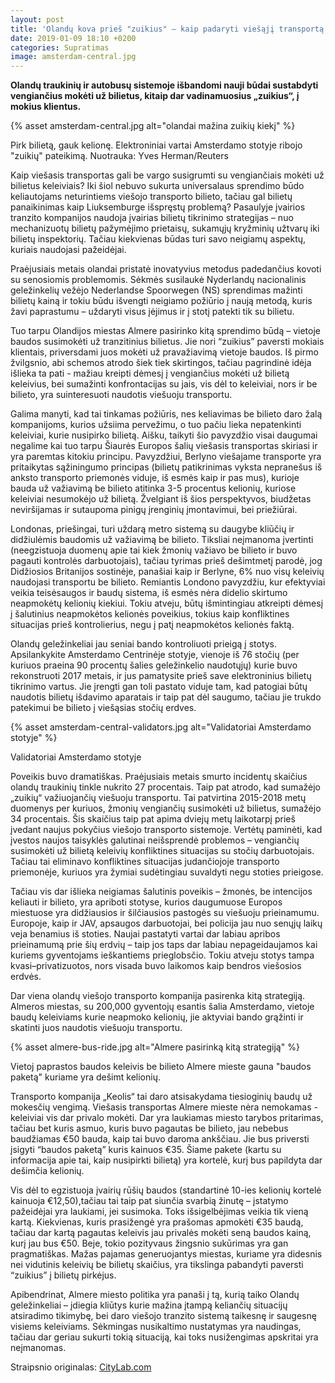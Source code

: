 ```yaml
---
layout: post
title: 'Olandų kova prieš "zuikius" – kaip padaryti viešąjį transportą patrauklesnį'
date: 2019-01-09 18:10 +0200
categories: Supratimas
image: amsterdam-central.jpg
---
```


**Olandų traukinių ir autobusų sistemoje išbandomi nauji būdai sustabdyti vengiančius mokėti už bilietus, kitaip dar vadinamuosius „zuikius“, į mokius klientus.**

{% asset amsterdam-central.jpg alt="olandai mažina zuikių kiekį" %}

<div class="lighter smaller mt10">
    Pirk bilietą, gauk kelionę. Elektroniniai vartai Amsterdamo stotyje ribojo "zuikių" pateikimą. Nuotrauka: Yves Herman/Reuters
</div>

Kaip viešasis transportas gali be vargo susigrumti su vengiančiais mokėti už bilietus keleiviais? Iki šiol nebuvo sukurta universalaus sprendimo būdo keliautojams neturintiems viešojo transporto bilieto, tačiau gal bilietų panaikinimas kaip Liuksemburge išspręstų problemą? Pasaulyje įvairios tranzito kompanijos naudoja įvairias bilietų tikrinimo strategijas – nuo mechanizuotų bilietų pažymėjimo prietaisų, sukamųjų kryžminių užtvarų iki bilietų inspektorių. Tačiau kiekvienas būdas turi savo neigiamų aspektų, kuriais naudojasi pažeidėjai.

Praėjusiais metais olandai pristatė inovatyvius metodus padedančius kovoti su senosiomis problemomis. Sėkmės susilaukė Nyderlandų nacionalinis geležinkelių vežėjo Nederlandse Spoorwegen (NS) sprendimas mažinti bilietų kainą ir tokiu būdu išvengti neigiamo požiūrio į naują metodą, kuris žavi paprastumu – uždaryti visus įėjimus ir į stotį patekti tik su bilietu.

Tuo tarpu Olandijos miestas Almere pasirinko kitą sprendimo būdą – vietoje baudos susimokėti už tranzitinius bilietus. Jie nori “zuikius” paversti mokiais klientais, priversdami juos mokėti už pravažiavimą vietoje baudos. Iš pirmo žvilgsnio, abi schemos atrodo šiek tiek skirtingos, tačiau pagrindinė idėja išlieka ta pati - mažiau kreipti dėmesį į vengiančius mokėti už bilietą keleivius, bei sumažinti konfrontacijas su jais, vis dėl to keleiviai, nors ir be bilieto, yra suinteresuoti naudotis viešuoju transportu.

Galima manyti, kad tai tinkamas požiūris, nes keliavimas be bilieto daro žalą kompanijoms, kurios užsiima pervežimu, o tuo pačiu lieka nepatenkinti keleiviai, kurie nusipirko bilietą. Aišku, taikyti šio pavyzdžio visai daugumai negalime kai tuo tarpu Šiaurės Europos šalių viešasis transportas skiriasi ir yra paremtas kitokiu principu. Pavyzdžiui, Berlyno viešajame transporte yra pritaikytas sąžiningumo principas (bilietų patikrinimas vyksta nepranešus iš anksto transporto priemonės viduje, iš esmės kaip ir pas mus), kurioje bauda už važiavimą be bilieto atitinka 3-5 procentus kelionių, kuriose keleiviai nesumokėjo už bilietą. Žvelgiant iš šios perspektyvos, biudžetas neviršijamas ir sutaupoma pinigų įrenginių įmontavimui, bei priežiūrai.

Londonas, priešingai, turi uždarą metro sistemą su daugybe kliūčių ir didžiulėmis baudomis už važiavimą be bilieto. Tiksliai neįmanoma įvertinti (neegzistuoja duomenų apie tai kiek žmonių važiavo be bilieto ir buvo pagauti kontrolės darbuotojais), tačiau tyrimas prieš dešimtmetį parodė, jog Didžiosios Britanijos sostinėje, panašiai kaip ir Berlyne, 6% nuo visų keleivių naudojasi transportu be bilieto. Remiantis Londono pavyzdžiu, kur efektyviai veikia teisėsaugos ir baudų sistema, iš esmės nėra didelio skirtumo neapmokėtų kelionių kiekiui. Tokiu atveju, būtų išmintingiau atkreipti dėmesį į šalutinius neapmokėtos kelionės poveikius, tokius kaip konfliktines situacijas prieš kontrolierius, negu į patį neapmokėtos kelionės faktą.

Olandų geležinkeliai jau seniai bando kontroliuoti prieigą į stotys. Apsilankykite Amsterdamo Centrinėje stotyje, vienoje iš 76 stočių (per kuriuos praeina 90 procentų šalies geležinkelio naudotųjų) kurie buvo rekonstruoti 2017 metais, ir jus pamatysite prieš save elektroninius bilietų tikrinimo vartus. Jie įrengti gan toli pastato viduje tam, kad patogiai būtų naudotis bilietų išdavimo aparatais ir taip pat dėl saugumo, tačiau jie trukdo patekimui be bilieto į viešąsias stočių erdves.

{% asset amsterdam-central-validators.jpg alt="Validatoriai Amsterdamo stotyje" %}

<div class="lighter smaller mt10">
    Validatoriai Amsterdamo stotyje
</div>

Poveikis buvo dramatiškas. Praėjusiais metais smurto incidentų skaičius olandų traukinių tinkle nukrito 27 procentais. Taip pat atrodo, kad sumažėjo „zuikių“ važiuojančių viešuoju transportu. Tai patvirtina 2015-2018 metų duomenys per kuriuos, žmonių vengiančių susimokėti už bilietus, sumažėjo 34 procentais. Šis skaičius taip pat apima dviejų metų laikotarpį prieš įvedant naujus pokyčius viešojo transporto sistemoje. Vertėtų paminėti, kad įvestos naujos taisyklės galutinai neišsprendė problemos – vengiančių susimokėti už bilietą keleivių konfliktines situacijas su stočių darbuotojais. Tačiau tai eliminavo konfliktines situacijas judančiojoje transporto priemonėje, kuriuos yra žymiai sudėtingiau suvaldyti negu stoties prieigose.

Tačiau vis dar išlieka neigiamas šalutinis poveikis – žmonės, be intencijos keliauti ir bilieto, yra apriboti stotyse, kurios daugumuose Europos miestuose yra didžiausios ir šilčiausios pastogės su viešuoju prieinamumu. Europoje, kaip ir JAV, apsaugos darbuotojai, bei policija jau nuo senųjų laikų veja benamius iš stoties. Naujai pastatyti vartai dar labiau apribos prieinamumą prie šių erdvių – taip jos taps dar labiau nepageidaujamos kai kuriems gyventojams ieškantiems prieglobsčio. Tokiu atveju stotys tampa kvasi–privatizuotos, nors visada buvo laikomos kaip bendros viešosios erdvės.

Dar viena olandų viešojo transporto kompanija pasirenka kitą strategiją. Almeros miestas, su 200,000 gyventojų esantis šalia Amsterdamo, vietoje baudų keleiviams kurie neapmoko kelionių, jie aktyviai bando grąžinti ir skatinti juos naudotis viešuoju transportu.

{% asset almere-bus-ride.jpg alt="Almere pasirinką kitą strategiją" %}

<div class="lighter smaller mt10">
    Vietoj paprastos baudos keleivis be bilieto Almere mieste gauna "baudos paketą" kuriame yra dešimt kelionių.
</div>

Transporto kompanija „Keolis“ tai daro atsisakydama tiesioginių baudų už mokesčių vengimą. Viešasis transportas Almere mieste nėra nemokamas - keleiviai vis dar privalo mokėti. Dar yra laukiamas miesto tarybos pritarimas, tačiau bet kuris asmuo, kuris buvo pagautas be bilieto, jau nebebus baudžiamas €50 bauda, kaip tai buvo daroma ankščiau. Jie bus priversti įsigyti “baudos paketą” kuris kainuos €35. Šiame pakete (kartu su informacija apie tai, kaip nusipirkti bilietą) yra kortelė, kurį bus papildyta dar dešimčia kelionių.

Vis dėl to egzistuoja įvairių rūšių baudos (standartinė 10-ies kelionių kortelė kainuoja €12,50),tačiau tai taip pat siunčia svarbią žinutę – įstatymo pažeidėjai yra laukiami, jei susimoka. Toks išsigelbėjimas veikia tik vieną kartą. Kiekvienas, kuris prasižengė yra prašomas apmokėti €35 baudą, tačiau dar kartą pagautas keleivis jau privalės mokėti seną baudos kainą, kurį jau bus €50. Beje, tokio pozityvaus žingsnio sukūrimas yra gan pragmatiškas. Mažas pajamas generuojantys miestas, kuriame yra didesnis nei vidutinis keleivių be bilietų skaičius, yra tikslinga pabandyti paversti “zuikius” į bilietų pirkėjus.

Apibendrinat, Almere miesto politika yra panaši į tą, kurią taiko Olandų geležinkeliai – įdiegia kliūtys kurie mažina įtampą keliančių situacijų atsiradimo tikimybę, bei daro viešojo tranzito sistemą taikesnę ir saugesnę visiems keleiviams. Sėkmingas nusikaltimo nustatymas yra naudingas, tačiau dar geriau sukurti tokią situaciją, kai toks nusižengimas apskritai yra neįmanomas.

<div class="smaller mt20">
Straipsnio originalas: <a href="//www.citylab.com/transportation/2019/01/fare-calculator-dutch-transit-enforcement-rail-bus-tickets/579715/"> CityLab.com</a>
</div>
